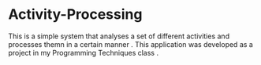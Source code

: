# Activity-Processing

This is a simple system that analyses a set of different activities and processes themn in a certain manner . This application was developed as a project in my Programming Techniques class . 
